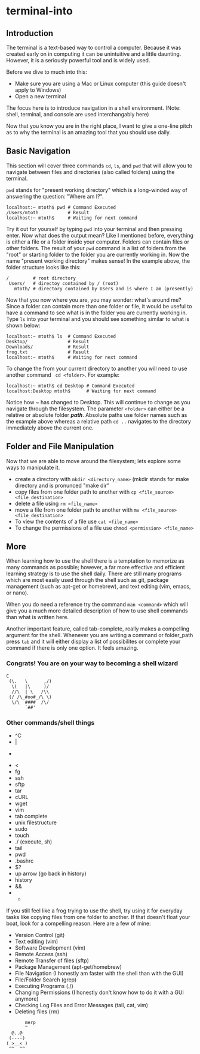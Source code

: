 terminal-into
=============

## Introduction

The terminal is a text-based way to control a computer. Because it was created early on in computing it can be unintuitive and a little daunting. However, it is a seriously powerful tool and is widely used.

Before we dive to much into this:
* Make sure you are using a Mac or Linux computer (this guide doesn't apply to Windows)
* Open a new terminal

The focus here is to introduce navigation in a shell environment. (Note: shell, terminal, and console are used interchangably here)

Now that you know you are in the right place, I want to give a one-line pitch as to why the terminal is an amazing tool that you should use daily. 

## Basic Navigation

This section will cover three commands ``` cd ```, ``` ls ```, and ``` pwd ``` that will allow you to navigate between files and directories (also called folders) using the terminal. 

``` pwd ``` stands for "present working directory" which is a long-winded way of answering the question: "Where am I?". 

```
localhost:~ mtoth$ pwd # Command Executed
/Users/mtoth           # Result
localhost:~ mtoth$     # Waiting for next command
```
Try it out for yourself by typing ``` pwd ``` into your terminal and then pressing enter. Now what does the output mean? Like I mentioned before, everything is either a file or a folder inside your computer. Folders can contain files or other folders. The result of your ``` pwd ``` command is a list of folders from the "root" or starting folder to the folder you are currently working in. Now the name "present working directory" makes sense! In the example above, the folder structure looks like this:

```
/         # root directory
 Users/   # directoy contained by / (root) 
   mtoth/ # directory contained by Users and is where I am (presently)
```

Now that you now where you are, you may wonder: what's around me? Since a folder can contain more than one folder or file, it would be useful to have a command to see what is in the folder you are currently working in. Type ``` ls ``` into your terminal and you should see something similar to what is shown below:

```
localhost:~ mtoth$ ls  # Command Executed
Desktop/               # Result
Downloads/             # Result
frog.txt               # Result
localhost:~ mtoth$     # Waiting for next command
```
To change the from your current directory to another you will need to use another command ``` cd <folder>```. For example:

```
localhost:~ mtoth$ cd Desktop # Command Executed
localhost:Desktop mtoth$      # Waiting for next command
```
Notice how ~ has changed to Desktop. This will continue to change as you navigate through the filesystem. The parameter ``` <folder> ``` can either be a relative or absolute folder ___path___. Absolute paths use folder names such as the example above whereas a relative path ``` cd .. ``` navigates to the directory immediately above the current one.

## Folder and File Manipulation

Now that we are able to move around the filesystem; lets explore some ways to manipulate it. 

* create a directory with ``` mkdir <directory_name> ``` (mkdir stands for make directory and is pronunced "make dir"
* copy files from one folder path to another with ``` cp <file_source> <file_destination> ```
* delete a file using ``` rm <file_name> ```
* move a file from one folder path to another with ``` mv <file_source> <file_destination> ```
* To view the contents of a file use ``` cat <file_name> ```
* To change the permissions of a file use ``` chmod <permission> <file_name> ```

## More

When learning how to use the shell there is a temptation to memorize as many commands as possible; however, a far more effective and efficient learning strategy is to use the shell daily. There are still many programs which are most easily used through the shell such as git, package management (such as apt-get or homebrew), and text editing (vim, emacs, or nano).

When you do need a reference try the command ``` man <command> ``` which will give you a much more detailed description of how to use shell commands than what is written here.

Another important feature, called tab-complete, really makes a compelling argument for the shell. Whenever you are writing a command or folder_path press ``` tab ``` and it will either display a list of possibilites or complete your command if there is only one option. It feels amazing.

### Congrats! You are on your way to becoming a shell wizard

```
C
 (\.   \      ,/)
  \(   |\     )/
  //\  | \   /\\
 (/ /\_#oo#_/\ \)
  \/\  ####  /\/
       `##'
```


 
### Other commands/shell things
* ^C
* | 
* > 
* < 
* fg 
* ssh 
* sftp 
* tar
* cURL
* wget
* vim
* tab complete
* unix filestructure
* sudo
* touch
* ./ (execute, sh)
* tail
* pwd
* .bashrc
* $?
* up arrow (go back in history)
* history
* &&
* *

If you still feel like a frog trying to use the shell, try using it for everyday tasks like copying files from one folder to another. If that doesn't float your boat, look for a compelling reason. Here are a few of mine:

* Version Control (git)
* Text editing (vim)
* Software Development (vim)
* Remote Access (ssh)
* Remote Transfer of files (sftp)
* Package Management (apt-get/homebrew)
* File Navigation (I honestly am faster with the shell than with the GUI)
* File/Folder Search (grep)
* Executing Programs (./)
* Changing Permissions (I honestly don't know how to do it with a GUI anymore)
* Checking Log Files and Error Messages (tail, cat, vim)
* Deleting files (rm)


```
       merp
       ^
  @..@
 (----)
( >__< )
 ^^  ^^

```
